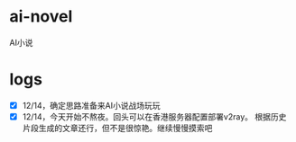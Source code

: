 # ai-novel
AI小说

# logs
- [x] 12/14，确定思路准备来AI小说战场玩玩
- [x] 12/14，今天开始不熬夜。回头可以在香港服务器配置部署v2ray。 根据历史片段生成的文章还行，但不是很惊艳。继续慢慢摸索吧